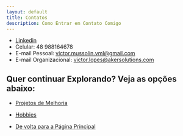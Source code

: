 ```yaml
---
layout: default
title: Contatos
description: Como Entrar em Contato Comigo
---
```


* [Linkedin](https://www.linkedin.com/in/victor-mussolin-lopes/)
* Celular: 48 988164678
* E-mail Pessoal: victor.mussolin.vml@gmail.com
* E-mail Organizacional: victor.lopes@akersolutions.com


## **Quer continuar Explorando? Veja as opções abaixo:**

*   [Projetos de Melhoria](./Projetos_Melhorias.md)

*   [Hobbies](./Hobbies.md)

*   [De volta para a Página Principal](./)

